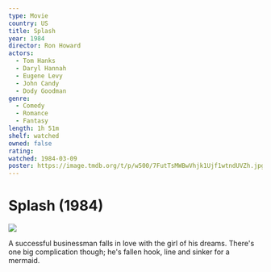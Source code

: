 ```yaml
---
type: Movie
country: US
title: Splash
year: 1984
director: Ron Howard
actors:
  - Tom Hanks
  - Daryl Hannah
  - Eugene Levy
  - John Candy
  - Dody Goodman
genre:
  - Comedy
  - Romance
  - Fantasy
length: 1h 51m
shelf: watched
owned: false
rating:
watched: 1984-03-09
poster: https://image.tmdb.org/t/p/w500/7FutTsMWBwVhjk1Ujf1wtndUVZh.jpg
---
```


# Splash (1984)

![](https://image.tmdb.org/t/p/w500/7FutTsMWBwVhjk1Ujf1wtndUVZh.jpg)

A successful businessman falls in love with the girl of his dreams. There's one big complication though; he's fallen hook, line and sinker for a mermaid.